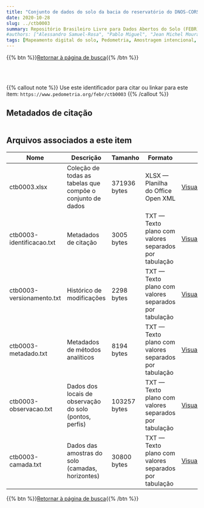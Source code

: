 ```yaml
---
title: "Conjunto de dados do solo da bacia do reservatório do DNOS-CORSAN, Santa Maria, RS"
date: 2020-10-28
slug: ../ctb0003
summary: Repositório Brasileiro Livre para Dados Abertos do Solo (FEBR) | A febre dos dados de solo no Brasil
#authors: ["Alessandro Samuel-Rosa", "Pablo Miguel", "Jean Michel Moura-Bueno", "Andrisa Balbinot", "Ricardo Simão Diniz Dalmolin", "Lúcia Helena Cunha dos Anjos"]
tags: [Mapeamento digital do solo, Pedometria, Amostragem intencional, Descrição do solo no campo, Análises químicas básicas, Análises físicas básicas]
---
```


<style>
div.alert > div {
    font-size: 0.8rem;
}
</style>

{{% btn %}}<a href="/febr/buscar/">Retornar à página de busca</a>{{% /btn %}}

<br>
<br>

{{% callout note %}}
Use este identificador para citar ou linkar para este item: `https://www.pedometria.org/febr/ctb0003`
{{% /callout %}}

## Metadados de citação

<table>
<!-- Fonte: https://gist.github.com/jfreels/6814721 -->
<script src="https://d3js.org/d3.v3.min.js" charset="utf-8"></script>
<!-- <script type='text/javascript' src='/febr/buscar/script.js'></script> -->
<script type='text/javascript'>
  d3.tsv('ctb0003-identificacao.txt',function (data) {
    var columns = ['campo', 'valor']
    tabulate(data, columns)
  })
</script>
</table>

## Arquivos associados a este item

<table style="width:100%">
  <thead>
    <tr>
      <th>Nome</th>
      <th>Descrição</th>
      <th>Tamanho</th>
      <th>Formato</th>
      <th></th>
    </tr>
  </thead>
  <tbody>
    <tr>
      <td>ctb0003.xlsx</td>
      <td>Coleção de todas as tabelas que compõe o conjunto de dados</td>
      <td>371936 bytes</td>
      <td>XLSX — Planilha do Office Open XML</td>
      <td><a href="https://cloud.utfpr.edu.br/index.php/s/Df6dhfzYJ1DDeso/download?path=%2Fctb0003&files=ctb0003.xlsx" class="btn btn-primary btn-block" role="button">Visualizar/Abrir</a></td>
    </tr>
    <tr>
      <td>ctb0003-identificacao.txt</td>
      <td>Metadados de citação</td>
      <td>3005 bytes</td>
      <td>TXT — Texto plano com valores separados por tabulação</td>
      <td><a href="https://cloud.utfpr.edu.br/index.php/s/Df6dhfzYJ1DDeso/download?path=%2Fctb0003&files=ctb0003-identificacao.txt" class="btn btn-primary btn-block" role="button">Visualizar/Abrir</a></td>
    </tr>
    <tr>
      <td>ctb0003-versionamento.txt</td>
      <td>Histórico de modificações</td>
      <td>2298 bytes</td>
      <td>TXT — Texto plano com valores separados por tabulação</td>
      <td><a href="https://cloud.utfpr.edu.br/index.php/s/Df6dhfzYJ1DDeso/download?path=%2Fctb0003&files=ctb0003-versionamento.txt" class="btn btn-primary btn-block" role="button">Visualizar/Abrir</a></td>
    </tr>
    <tr>
      <td>ctb0003-metadado.txt</td>
      <td>Metadados de métodos analíticos</td>
      <td>8194 bytes</td>
      <td>TXT — Texto plano com valores separados por tabulação</td>
      <td><a href="https://cloud.utfpr.edu.br/index.php/s/Df6dhfzYJ1DDeso/download?path=%2Fctb0003&files=ctb0003-metadado.txt" class="btn btn-primary btn-block" role="button">Visualizar/Abrir</a></td>
    </tr>
    <tr>
      <td>ctb0003-observacao.txt</td>
      <td>Dados dos locais de observação do solo (pontos, perfis)</td>
      <td>103257 bytes</td>
      <td>TXT — Texto plano com valores separados por tabulação</td>
      <td><a href="https://cloud.utfpr.edu.br/index.php/s/Df6dhfzYJ1DDeso/download?path=%2Fctb0003&files=ctb0003-observacao.txt" class="btn btn-primary btn-block" role="button">Visualizar/Abrir</a></td>
    </tr>
    <tr>
      <td>ctb0003-camada.txt</td>
      <td>Dados das amostras do solo (camadas, horizontes)</td>
      <td>30800 bytes</td>
      <td>TXT — Texto plano com valores separados por tabulação</td>
      <td><a href="https://cloud.utfpr.edu.br/index.php/s/Df6dhfzYJ1DDeso/download?path=%2Fctb0003&files=ctb0003-camada.txt" class="btn btn-primary btn-block" role="button">Visualizar/Abrir</a></td>
    </tr>
  </tbody>
</table>

{{% btn %}}<a href="/febr/buscar/">Retornar à página de busca</a>{{% /btn %}}
